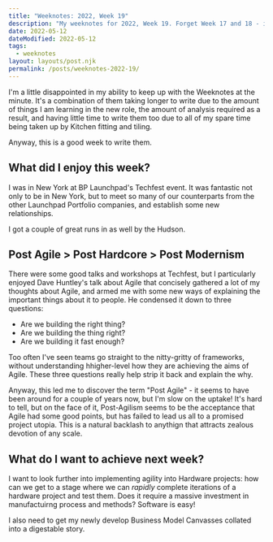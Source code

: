 ```yaml
---
title: "Weeknotes: 2022, Week 19"
description: "My weeknotes for 2022, Week 19. Forget Week 17 and 18 - it's all about Week 19 and Techfest NY"
date: 2022-05-12
dateModified: 2022-05-12
tags:
  - weeknotes
layout: layouts/post.njk
permalink: /posts/weeknotes-2022-19/
---
```


I'm a little disappointed in my ability to keep up with the Weeknotes at the minute. It's a combination of them taking longer to write due to the amount of things I am learning in the new role, the amount of analysis required as a result, and having little time to write them too due to all of my spare time being taken up by Kitchen fitting and tiling.

Anyway, this is a good week to write them.

## What did I enjoy this week?

I was in New York at BP Launchpad's Techfest event. It was fantastic not only to be in New York, but to meet so many of our counterparts from the other Launchpad Portfolio companies, and establish some new relationships.

I got a couple of great runs in as well by the Hudson.

## Post Agile > Post Hardcore > Post Modernism

There were some good talks and workshops at Techfest, but I particularly enjoyed Dave Huntley's talk about Agile that concisely gathered a lot of my thoughts about Agile, and armed me with some new ways of explaining the important things about it to people. He condensed it down to three questions:

- Are we building the right thing?
- Are we building the thing right?
- Are we building it fast enough?

Too often I've seen teams go straight to the nitty-gritty of frameworks, without understanding hhigher-level how they are achieving the aims of Agile. These three questions really help strip it back and explain the why.

Anyway, this led me to discover the term "Post Agile" - it seems to have been around for a couple of years now, but I'm slow on the uptake! It's hard to tell, but on the face of it, Post-Agilism seems to be the acceptance that Agile had some good points, but has failed to lead us all to a promised project utopia. This is a natural backlash to anythign that attracts zealous devotion of any scale.
## What do I want to achieve next week?

I want to look further into implementing agility into Hardware projects: how can we get to a stage where we can _rapidly_ complete iterations of a hardware project and test them. Does it require a massive investment in manufactuirng process and methods? Software is easy!

I also need to get my newly develop Business Model Canvasses collated into a digestable story.
